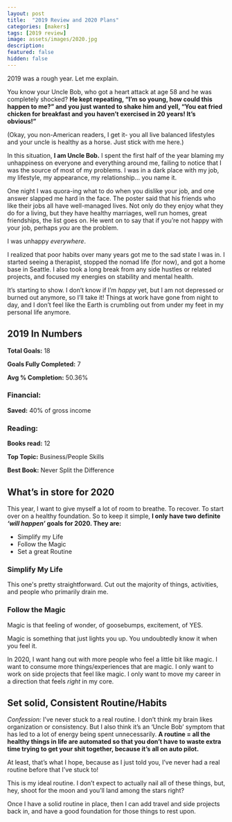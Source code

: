 ```yaml
---
layout: post
title:  "2019 Review and 2020 Plans"
categories: [makers]
tags: [2019 review]
image: assets/images/2020.jpg
description: 
featured: false
hidden: false
---
```


2019 was a rough year. Let me explain.

You know your Uncle Bob, who got a heart attack at age 58 and he was completely shocked? **He kept repeating, “I’m so young, how could this happen to me?” and you just wanted to shake him and yell, “You eat fried chicken for breakfast and you haven’t exercised in 20 years! It’s obvious!”**

(Okay, you non-American readers, I get it- you all live balanced lifestyles and your uncle is healthy as a horse. Just stick with me here.)

In this situation, **I am Uncle Bob.** I spent the first half of the year blaming my unhappiness on everyone and everything around me, failing to notice that I was the source of most of my problems. I was in a dark place with my job, my lifestyle, my appearance, my relationship… you name it.

One night I was quora-ing what to do when you dislike your job, and one answer slapped me hard in the face. The poster said that his friends who like their jobs all have well-managed lives. Not only do they enjoy what they do for a living, but they have healthy marriages, well run homes, great friendships, the list goes on. He went on to say that if you’re not happy with your job, perhaps _you_ are the problem.

I was unhappy _everywhere_.

I realized that poor habits over many years got me to the sad state I was in. I started seeing a therapist, stopped the nomad life (for now), and got a home base in Seattle. I also took a long break from any side hustles or related projects, and focused my energies on stability and mental health.

It’s starting to show. I don’t know if I’m _happy_ yet, but I am not depressed or burned out anymore, so I’ll take it! Things at work have gone from night to day, and I don’t feel like the Earth is crumbling out from under my feet in my personal life anymore.

## 2019 In Numbers

**Total Goals:** 18

**Goals Fully Completed:** 7

**Avg % Completion:** 50.36%

### Financial:

**Saved:** 40% of gross income

### Reading:

**Books read:** 12

**Top Topic:** Business/People Skills

**Best Book:** Never Split the Difference


## What’s in store for 2020

This year, I want to give myself a lot of room to breathe. To recover. To start over on a healthy foundation. So to keep it simple, **I only have two definite _‘will happen’_ goals for 2020. They are:**

* Simplify my Life
* Follow the Magic
* Set a great Routine

### Simplify My Life

This one's pretty straightforward. Cut out the majority of things, activities, and people who primarily drain me.

### Follow the Magic

Magic is that feeling of wonder, of goosebumps, excitement, of YES.

Magic is something that just lights you up. You undoubtedly know it when you feel it.

In 2020, I want hang out with more people who feel a little bit like magic. I want to consume more things/experiences that are magic. I only want to work on side projects that feel like magic. I only want to move my career in a direction that feels _right_ in my core.


## Set solid, Consistent Routine/Habits


*Confession:* I’ve never stuck to a real routine. I don’t think my brain likes organization or consistency. But I also think it’s an ‘Uncle Bob’ symptom that has led to a lot of energy being spent unnecessarily. **A routine = all the healthy things in life are automated so that you don’t have to waste extra time trying to get your shit together, because it’s all on auto pilot.**

At least, that’s what I hope, because as I just told you, I’ve never had a real routine before that I’ve stuck to!

This is my ideal routine. I don’t expect to actually nail all of these things, but, hey, shoot for the moon and you’ll land among the stars right?

Once I have a solid routine in place, then I can add travel and side projects back in, and have a good foundation for those things to rest upon.